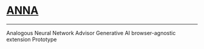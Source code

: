 # [ANNA](https://robert-z-lehr.github.io/ANNA/)
---
Analogous Neural Network Advisor Generative AI browser-agnostic extension Prototype
